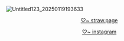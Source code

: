 ![Untitled123_20250119193633](https://github.com/user-attachments/assets/680ec4c8-267b-4978-b6cd-2915784f17c6)

<p align="center">
  <a href="https://sukai.straw.page/">♡~ straw.page</a>
</p>
<p align="center">
<a href="https://www.instagram.com/maybe.daily.mika?igsh=MWRvZTFrcnVxM2t5cg==">♡~ instagram</a>
</p>

